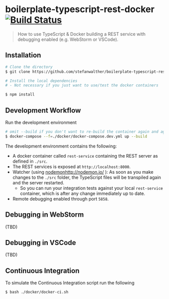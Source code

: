 # boilerplate-typescript-rest-docker [![Build Status](https://travis-ci.org/stefanwalther/boilerplate-typescript-rest-docker.svg?branch=master)](https://travis-ci.org/stefanwalther/boilerplate-typescript-rest-docker)

> How to use TypeScript & Docker building a REST service with debugging enabled (e.g. WebStorm or VSCode).



## Installation

```sh
# Clone the directory
$ git clone https://github.com/stefanwalther/boilerplate-typescript-rest-docker

# Install the local dependencies
# - Not necessary if you just want to use/test the docker containers

$ npm install
```

## Development Workflow

Run the development environment

```sh
# omit --build if you don't want to re-build the container again and again
$ docker-compose --f=./docker/docker-compose.dev.yml up --build
```

The development environment contains the following:  

- A docker container called `rest-service` containing the REST server as defined in `./src`.  
- The REST services is exposed at `http://localhost:8000`.  
- Watcher (using [nodemon]()http://nodemon.io/ ): As soon as you make changes to the `./src` folder, the TypeScript files will be transpiled again and the server restarted.
  - So you can run your integration tests against your local `rest-service` container, which is after any change immediately up to date.
- Remote debugging enabled through port `5858`.  

## Debugging in WebStorm

(TBD)

## Debugging in VSCode

(TBD)

## Continuous Integration

To simulate the Continuous Integration script run the following

```sh
$ bash ./docker/docker-ci.sh
```



